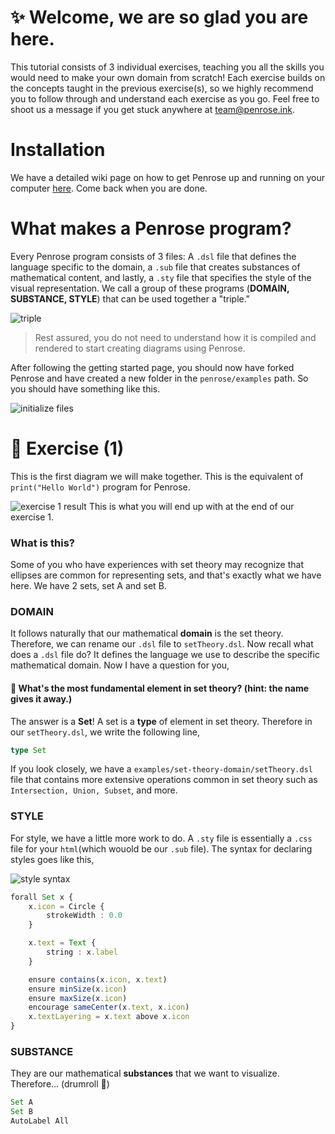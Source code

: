 # ✨ Welcome, we are so glad you are here.

This tutorial consists of 3 individual exercises, teaching you all the skills you would need to make your own domain from scratch! Each exercise builds on the concepts taught in the previous exercise(s), so we highly recommend you to follow through and understand each exercise as you go. Feel free to shoot us a message if you get stuck anywhere at team@penrose.ink.

# Installation
We have a detailed wiki page on how to get Penrose up and running on your computer [here](https://github.com/penrose/penrose/wiki/Getting-started). Come back when you are done. 

# What makes a Penrose program? 
Every Penrose program consists of 3 files: A `.dsl`  file that defines the language specific to the domain, a `.sub` file that creates substances of mathematical content, and lastly, a `.sty` file that specifies the style of the visual representation. We call a group of these programs (**DOMAIN, SUBSTANCE, STYLE**) that can be used together a "triple." 

![triple](https://github.com/penrose/penrose/blob/docs-edit/assets/tutorial/triple.png)

> Rest assured, you do not need to understand how it is compiled and rendered to start creating diagrams using Penrose. 

After following the getting started page, you should now have forked Penrose and have created a new folder in the `penrose/examples` path. So you should have something like this.

![initialize files](https://github.com/penrose/penrose/blob/docs-edit/assets/tutorial/initializa_file.png)


# 📖 Exercise (1)
This is the first diagram we will make together. This is the equivalent of ```print("Hello World")``` program for Penrose.

![exercise 1 result](https://github.com/penrose/penrose/blob/docs-edit/assets/tutorial/2sets.png)
This is what you will end up with at the end of our exercise 1. 

### What is this? 
Some of you who have experiences with set theory may recognize that ellipses are common for representing sets, and that's exactly what we have here. We have 2 sets, set A and set B. 

### DOMAIN
It follows naturally that our mathematical **domain** is the set theory. Therefore, we can rename our `.dsl` file to `setTheory.dsl`. Now recall what does a `.dsl` file do? It defines the language we use to describe the specific mathematical domain. Now I have a question for you,

#### 📒 What's the most fundamental element in set theory? (hint: the name gives it away.)

The answer is a **Set**! A set is a **type** of element in set theory. Therefore in our `setTheory.dsl`, we write the following line,
```typescript
type Set
```

If you look closely, we have a `examples/set-theory-domain/setTheory.dsl` file that contains more extensive operations common in set theory such as `Intersection, Union, Subset`, and more. 

### STYLE
For style, we have a little more work to do. A `.sty` file is essentially a `.css` file for your `html`(which wouold be our `.sub` file). The syntax for declaring styles goes like this,

![style syntax](https://github.com/penrose/penrose/blob/docs-edit/assets/tutorial/style_syntax.png)

```typescript
forall Set x {
    x.icon = Circle {
        strokeWidth : 0.0
    }

    x.text = Text {
        string : x.label
    }

    ensure contains(x.icon, x.text)
    ensure minSize(x.icon)
    ensure maxSize(x.icon)
    encourage sameCenter(x.text, x.icon)
    x.textLayering = x.text above x.icon
}
```

### SUBSTANCE
They are our mathematical **substances** that we want to visualize. Therefore... (drumroll 🥁)
    
```typescript
Set A
Set B 
AutoLabel All
```
